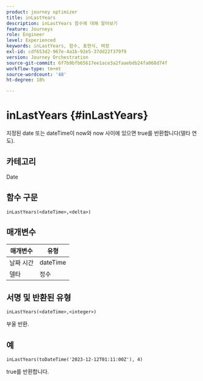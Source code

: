 ```yaml
---
product: journey optimizer
title: inLastYears
description: inLastYears 함수에 대해 알아보기
feature: Journeys
role: Engineer
level: Experienced
keywords: inLastYears, 함수, 표현식, 여정
exl-id: cdf653d2-967e-4a1b-92e5-37dd22f379f9
version: Journey Orchestration
source-git-commit: 6f7b9bfb65617ee1ace3a2faaebdb24fa068d74f
workflow-type: tm+mt
source-wordcount: '48'
ht-degree: 18%

---
```


# inLastYears {#inLastYears}

지정된 date 또는 dateTime이 now와 now 사이에 있으면 true를 반환합니다(델타 연도).

## 카테고리

Date

## 함수 구문

`inLastYears(<dateTime>,<delta>)`

## 매개변수

| 매개변수 | 유형 |
|-----------|------------------|
| 날짜 시간 | dateTime |
| 델타 | 정수 |

## 서명 및 반환된 유형

`inLastYears(<dateTime>,<integer>)`

부울 반환.

## 예

`inLastYears(toDateTime('2023-12-12T01:11:00Z'), 4)`

true를 반환합니다.
